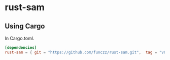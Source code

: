 # rust-sam

## Using Cargo

In Cargo.toml.

```toml
[dependencies]
rust-sam = { git = "https://github.com/funczz/rust-sam.git",  tag = "v0.0.1" }
```